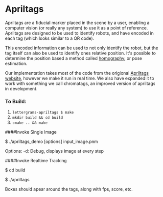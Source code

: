 Apriltags
====

Apriltags are a fiducial marker placed in the scene by a user, enabling a computer vision (or really any system) to use it as a point of reference. Apriltags are designed to be used to identify robots, and have encoded in each tag (which looks similar to a QR code). 

This encoded information can be used to not only identify the robot, but the tag itself can also be used to identify ones relative position. It's possible to determine the position based a method called [homography](http://en.wikipedia.org/wiki/Homography_%28computer_vision%29), or pose estimation. 

Our implementation takes most of the code from the origional [Apriltags website](http://april.eecs.umich.edu/wiki/index.php/AprilTags), however we make it run in real time. We also have expanded it to work with something we call chromatags, an improved version of apriltags in development.

### To Build:  
1. `lettergrams-apriltags $ make`  
2. `mkdir build && cd build`  
3. `cmake .. && make`  

####Invoke Single Image

$ ./apriltags_demo [options] input_image.pnm

Options: 
	 -d: Debug, displays image at every step

####Invoke Realtime Tracking

$ cd build

$ ./apriltags

Boxes should apear around the tags, along with fps, score, etc.